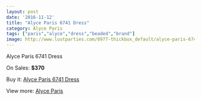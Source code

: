 ```yaml
---
layout: post
date: '2016-11-12'
title: "Alyce Paris 6741 Dress"
category: Alyce Paris
tags: ["paris","alyce","dress","beaded","brand"]
image: http://www.lustparties.com/8977-thickbox_default/alyce-paris-6741-dress.jpg
---
```

Alyce Paris 6741 Dress

On Sales: **$370**
<a href="https://www.lustparties.com/en/alyce-paris/3116-alyce-paris-6741-dress.html"><amp-img layout="responsive" width="600" height="600" src="//www.lustparties.com/8977-thickbox_default/alyce-paris-6741-dress.jpg" alt="Alyce Paris 6741 Dress 0" /></a>

Buy it: [Alyce Paris 6741 Dress](https://www.lustparties.com/en/alyce-paris/3116-alyce-paris-6741-dress.html "Alyce Paris 6741 Dress")

View more: [Alyce Paris](https://www.lustparties.com/en/7-alyce-paris "Alyce Paris")